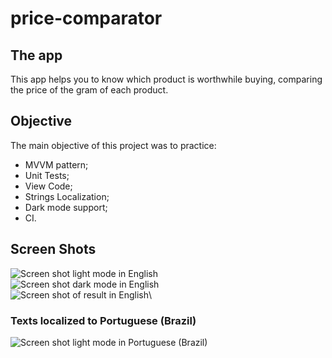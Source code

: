 # price-comparator

## The app
This app helps you to know which product is worthwhile buying, comparing the price of the gram of each product.

## Objective
The main objective of this project was to practice:
- MVVM pattern;
- Unit Tests;
- View Code;
- Strings Localization;
- Dark mode support;
- CI.

## Screen Shots

![Screen shot light mode in English](docs/screen-shot-light-mode-en.png)\
![Screen shot dark mode in English](docs/screen-shot-dark-mode-en.png)\
![Screen shot of result in English](docs/screen-shot-dark-mode-en-result.png)\
### Texts localized to Portuguese (Brazil)
![Screen shot light mode in Portuguese (Brazil)](docs/screen-shot-dark-mode-pt-br.png)
